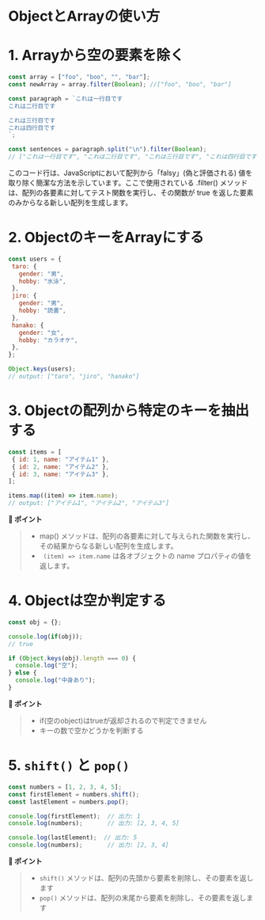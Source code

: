 # ObjectとArrayの使い方

# 1. Arrayから空の要素を除く

```javascript
const array = ["foo", "boo", "", "bar"];
const newArray = array.filter(Boolean); //["foo", "boo", "bar"]

const paragraph = `これは一行目です
これは二行目です

これは三行目です
これは四行目です
`;

const sentences = paragraph.split("\n").filter(Boolean);
// ["これは一行目です", "これは二行目です", "これは三行目です", "これは四行目です"]
```

 このコード行は、JavaScriptにおいて配列から「falsy」(偽と評価される) 値を取り除く簡潔な方法を示しています。ここで使用されている .filter() メソッドは、配列の各要素に対してテスト関数を実行し、その関数が true を返した要素のみからなる新しい配列を生成します。

 # 2. ObjectのキーをArrayにする
  
 ```javascript
const users = {
  taro: {
    gender: "男",
    hobby: "水泳",
  },
  jiro: {
    gender: "男",
    hobby: "読書",
  },
  hanako: {
    gender: "女",
    hobby: "カラオケ",
  },
};

Object.keys(users);
// output: ["taro", "jiro", "hanako"]
```

# 3. Objectの配列から特定のキーを抽出する

 ```javascript:example.js
const items = [
  { id: 1, name: "アイテム1" },
  { id: 2, name: "アイテム2" },
  { id: 3, name: "アイテム3" },
];

items.map((item) => item.name);
// output: ["アイテム1", "アイテム2", "アイテム3"]
 ```

**📌 ポイント**

>* map() メソッドは、配列の各要素に対して与えられた関数を実行し、その結果からなる新しい配列を生成します。
>* ` (item) => item.name` は各オブジェクトの name プロパティの値を返します。

# 4. Objectは空か判定する

```typescript:example.ts
const obj = {};

console.log(if(obj));
// true

if (Object.keys(obj).length === 0) {
  console.log("空");
} else {
  console.log("中身あり");
}
```

**📌 ポイント**

>* if(空のobject)はtrueが返却されるので判定できません
>* キーの数で空かどうかを判断する

# 5. `shift()` と `pop()`


```typescript:example.ts
const numbers = [1, 2, 3, 4, 5];
const firstElement = numbers.shift();
const lastElement = numbers.pop();

console.log(firstElement);  // 出力: 1
console.log(numbers);       // 出力: [2, 3, 4, 5]

console.log(lastElement);  // 出力: 5
console.log(numbers);       // 出力: [2, 3, 4]
```

**📌 ポイント**

>* `shift()` メソッドは、配列の先頭から要素を削除し、その要素を返します
>* `pop()` メソッドは、配列の末尾から要素を削除し、その要素を返します